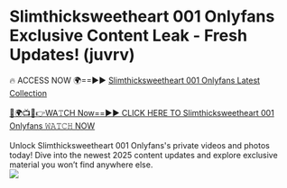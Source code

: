 # Slimthicksweetheart 001 Onlyfans Exclusive Content Leak - Fresh Updates! (juvrv)

🔥 ACCESS NOW 🌍==►► <a href="https://tinyurl.com/kvy9nzfs" rel="nofollow">Slimthicksweetheart 001 Onlyfans Latest Collection</a>
<br><br>
[🔴🌍📺📱👉WA𝚃CH Now==►► CLICK HERE TO Slimthicksweetheart 001 Onlyfans 𝚆𝙰𝚃𝙲𝙷 NOW](https://tinyurl.com/kvy9nzfs)
<br><br>
Unlock Slimthicksweetheart 001 Onlyfans's private videos and photos today! Dive into the newest 2025 content updates and explore exclusive material you won’t find anywhere else.
<br>
<a href="https://tinyurl.com/kvy9nzfs" rel="nofollow" data-target="animated-image.originalLink"><img src="https://camo.githubusercontent.com/8a4f000d20f83aca3bf7ec5f350d767afa0574a8a352519fd8cfa583a6f93a33/68747470733a2f2f692e696d6775722e636f6d2f644a486b345a712e676966" data-canonical-src="https://i.imgur.com/dJHk4Zq.gif" style="max-width: 100%; display: inline-block;" data-target="animated-image.originalImage"></a>
<br>
